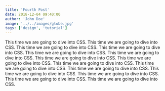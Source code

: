 ```yaml
---
title: 'Fourth Post'
date: 2018-12-04 09:40:00
author: 'John Doe'
image: '../../images/globe.jpg'
tags: ['design', 'tutorial']
---
```


This time we are going to dive into CSS. This time we are going to dive into CSS. This time we are going to dive into CSS. This time we are going to dive into CSS. This time we are going to dive into CSS. This time we are going to dive into CSS. This time we are going to dive into CSS. This time we are going to dive into CSS. This time we are going to dive into CSS. This time we are going to dive into CSS. This time we are going to dive into CSS. This time we are going to dive into CSS. This time we are going to dive into CSS. This time we are going to dive into CSS. This time we are going to dive into CSS.